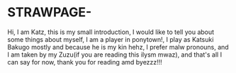 # STRAWPAGE-
Hi, I am Katz, this is my small introduction, I would like to tell you about some things about myself, I am a player in ponytown!, I play as Katsuki Bakugo mostly and because he is my kin hehz, I prefer malw pronouns, and I am taken by my Zuzu(if you are reading this ilysm mwaz), and that's all I can say for now, thank you for reading amd byezzz!!!
